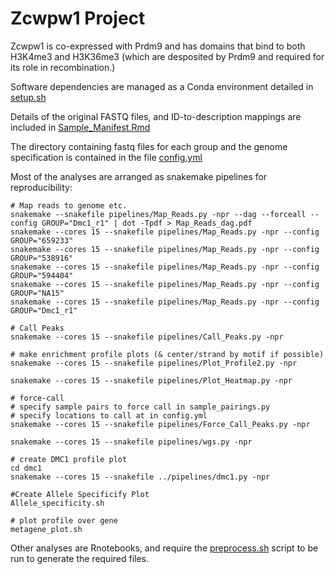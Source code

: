 # Zcwpw1 Project

Zcwpw1 is co-expressed with Prdm9 and has domains that bind to both H3K4me3 and H3K36me3 (which are desposited by Prdm9 and required for its role in recombination.)

Software dependencies are managed as a Conda environment detailed in [setup.sh](setup.sh)

Details of the original FASTQ files, and ID-to-description mappings are included in [Sample_Manifest.Rmd](analysis/Sample_Manifest.Rmd)

The directory containing fastq files for each group and the genome specification is contained in the file [config.yml](pipelines/config.yml)

Most of the analyses are arranged as snakemake pipelines for reproducibility:

```{bash}
# Map reads to genome etc.
snakemake --snakefile pipelines/Map_Reads.py -npr --dag --forceall --config GROUP="Dmc1_r1" | dot -Tpdf > Map_Reads_dag.pdf
snakemake --cores 15 --snakefile pipelines/Map_Reads.py -npr --config GROUP="659233"
snakemake --cores 15 --snakefile pipelines/Map_Reads.py -npr --config GROUP="538916"
snakemake --cores 15 --snakefile pipelines/Map_Reads.py -npr --config GROUP="594404"
snakemake --cores 15 --snakefile pipelines/Map_Reads.py -npr --config GROUP="NA15"
snakemake --cores 15 --snakefile pipelines/Map_Reads.py -npr --config GROUP="Dmc1_r1"

# Call Peaks
snakemake --cores 15 --snakefile pipelines/Call_Peaks.py -npr

# make enrichment profile plots (& center/strand by motif if possible)
snakemake --cores 15 --snakefile pipelines/Plot_Profile2.py -npr

snakemake --cores 15 --snakefile pipelines/Plot_Heatmap.py -npr

# force-call
# specify sample pairs to force call in sample_pairings.py
# specify locations to call at in config.yml
snakemake --cores 15 --snakefile pipelines/Force_Call_Peaks.py -npr

snakemake --cores 15 --snakefile pipelines/wgs.py -npr

# create DMC1 profile plot
cd dmc1
snakemake --cores 15 --snakefile ../pipelines/dmc1.py -npr

#Create Allele Specificify Plot
Allele_specificity.sh

# plot profile over gene
metagene_plot.sh
```

Other analyses are Rnotebooks, and require the [preprocess.sh](analysis/preprocess.sh) script to be run to generate the required files.


